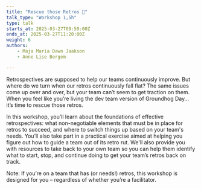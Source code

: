 ```yaml
---
title: "Rescue those Retros 🛟"
talk_type: "Workshop 1,5h"
type: talk
starts_at: 2025-03-27T09:50:00Z
ends_at: 2025-03-27T11:20:00Z
weight: 6
authors:
    - Maja Maria Dawn Jaakson
    - Anne Lise Bergem

---
```

Retrospectives are supposed to help our teams continuously improve. But where do we turn when our retros continuously fall flat? The same issues come up over and over, but your team can’t seem to get traction on them. When you feel like you’re living the dev team version of Groundhog Day… it’s time to rescue those retros.

In this workshop, you’ll learn about the foundations of effective retrospectives: what non-negotiable elements that must be in place for retros to succeed, and where to switch things up based on your team's needs. You’ll also take part in a practical exercise aimed at helping you figure out how to guide a team out of its retro rut. We'll also provide you with resources to take back to your own team so you can help them identify what to start, stop, and continue doing to get your team’s retros back on track.

Note: If you’re on a team that has (or needs!) retros, this workshop is designed for you – regardless of whether you’re a facilitator.
